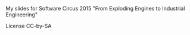 My slides for Software Circus 2015 "From Exploding Engines to Industrial Engineering"

License CC-by-SA

